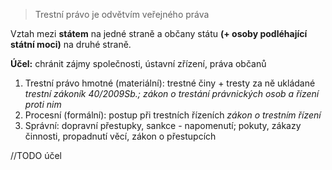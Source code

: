 >Trestní právo je odvětvím veřejného práva

Vztah mezi **státem** na jedné straně a občany státu **(+ osoby podléhající státní moci)** na druhé straně.

**Účel:** chránit zájmy společnosti, ústavní zřízení, práva občanů

1. Trestní právo hmotné (materiální): trestné činy + tresty za ně ukládané _trestní zákoník 40/2009Sb.; zákon o trestání právnických osob a řízení proti nim_
2. Procesní (formální): postup při trestních řízeních _zákon o trestním řízení_
3. Správní: dopravní přestupky, sankce - napomenutí; pokuty, zákazy činnosti, propadnutí věcí, zákon o přestupcích 

//TODO účel

